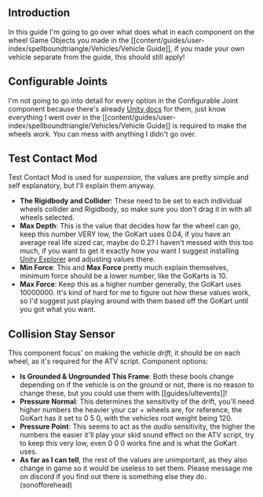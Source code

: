 ## Introduction
In this guide I'm going to go over what does what in each component on the wheel Game Objects you made in the [[content/guides/user-index/spellboundtriangle/Vehicles/Vehicle Guide]], if you made your own vehicle separate from the guide, this should still apply! 

## Configurable Joints
I'm not going to go into detail for every option in the Configurable Joint component because there's already [Unity docs](https://docs.unity3d.com/Manual/class-ConfigurableJoint.html) for them, just know everything I went over in the [[content/guides/user-index/spellboundtriangle/Vehicles/Vehicle Guide]] is required to make the wheels *work*. You can mess with anything I didn't go over.

## Test Contact Mod
Test Contact Mod is used for *suspension*, the values are pretty simple and self explanatory, but I'll explain them anyway.
- **The Rigidbody and Collider**: These need to be set to each individual wheels collider and Rigidbody, so make sure you don't drag it in with all wheels selected.
- **Max Depth**: This is the value that decides how far the wheel can go, keep this number VERY low, the GoKart uses 0.04, if you have an average real life sized car, maybe do 0.2? I haven't messed with this too much, if you want to get it exactly how you want I suggest installing [Unity Explorer](https://github.com/sinai-dev/UnityExplorer) and adjusting values there. 
- **Min Force**: This and **Max Force** pretty much explain themselves, minimum force should be a lower number, like the GoKarts is 10.
- **Max Force**: Keep this as a higher number generally, the GoKart uses 10000000. It's kind of hard for me to figure out how these values work, so I'd suggest just playing around with them based off the GoKart until you got what you want.

## Collision Stay Sensor
This component focus' on making the vehicle *drift*, it should be on each wheel, as it's required for the ATV script.
Component options:
- **Is Grounded & Ungrounded This Frame**: Both these bools change depending on if the vehicle is on the ground or not, there is no reason to change these, but you could use them with [[guides/ultevents]]!
- **Pressure Normal**: This determines the sensitivity of the drift, you'll need higher numbers the heavier your car + wheels are, for reference, the GoKart has it set to 0 5 0, with the vehicles root weight being 120.
- **Pressure Point**: This seems to act as the *audio* sensitivity, the higher the numbers the easier it'll play your skid sound effect on the ATV script, try to keep this very low, even 0 0 0 works fine and is what the GoKart uses.
- **As far as I can tell**, the rest of the values are unimportant, as they also change in game so it would be useless to set them. Please message me on discord if you find out there is something else they do. (sonofforehead)